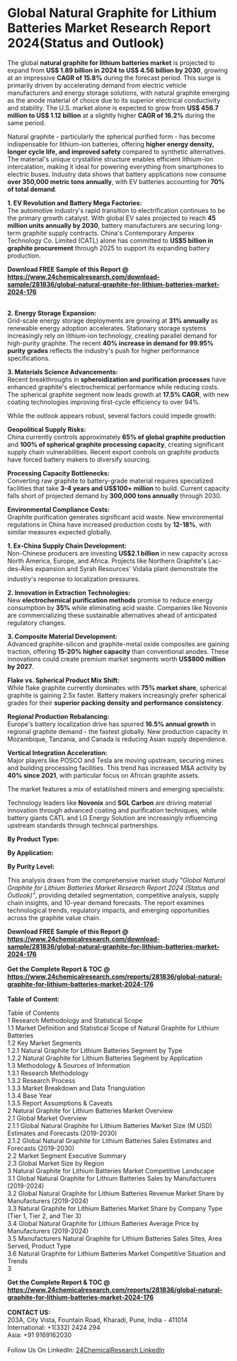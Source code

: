 <h1>Global Natural Graphite for Lithium Batteries Market Research Report 2024(Status and Outlook)</h1><p>The global <strong>natural graphite for lithium batteries market</strong> is projected to expand from <strong>US$ 1.89 billion in 2024 to US$ 4.56 billion by 2030</strong>, growing at an impressive <strong>CAGR of 15.8%</strong> during the forecast period. This surge is primarily driven by accelerating demand from electric vehicle manufacturers and energy storage solutions, with natural graphite emerging as the anode material of choice due to its superior electrical conductivity and stability. The U.S. market alone is expected to grow from <strong>US$ 456.7 million to US$ 1.12 billion</strong> at a slightly higher <strong>CAGR of 16.2%</strong> during the same period.</p><p>Natural graphite - particularly the spherical purified form - has become indispensable for lithium-ion batteries, offering <strong>higher energy density, longer cycle life, and improved safety</strong> compared to synthetic alternatives. The material's unique crystalline structure enables efficient lithium-ion intercalation, making it ideal for powering everything from smartphones to electric buses. Industry data shows that battery applications now consume <strong>over 350,000 metric tons annually</strong>, with EV batteries accounting for <strong>70% of total demand</strong>.</p><p><strong>1. EV Revolution and Battery Mega Factories:</strong><br>
The automotive industry's rapid transition to electrification continues to be the primary growth catalyst. With global EV sales projected to reach <strong>45 million units annually by 2030</strong>, battery manufacturers are securing long-term graphite supply contracts. China's Contemporary Amperex Technology Co. Limited (CATL) alone has committed to <strong>US$5 billion in graphite procurement</strong> through 2025 to support its expanding battery production.</p><div><b>Download FREE Sample of this Report @ 
            <a href="https://www.24chemicalresearch.com/download-sample/281836/global-natural-graphite-for-lithium-batteries-market-2024-176">
            https://www.24chemicalresearch.com/download-sample/281836/global-natural-graphite-for-lithium-batteries-market-2024-176</a></b></div><br><p><strong>2. Energy Storage Expansion:</strong><br>
Grid-scale energy storage deployments are growing at <strong>31% annually</strong> as renewable energy adoption accelerates. Stationary storage systems increasingly rely on lithium-ion technology, creating parallel demand for high-purity graphite. The recent <strong>40% increase in demand for 99.95% purity grades</strong> reflects the industry's push for higher performance specifications.</p><p><strong>3. Materials Science Advancements:</strong><br>
Recent breakthroughs in <strong>spheroidization and purification processes</strong> have enhanced graphite's electrochemical performance while reducing costs. The spherical graphite segment now leads growth at <strong>17.5% CAGR</strong>, with new coating technologies improving first-cycle efficiency to over 94%.</p><p>While the outlook appears robust, several factors could impede growth:</p><p><strong>Geopolitical Supply Risks:</strong><br>
    China currently controls approximately <strong>65% of global graphite production</strong> and <strong>100% of spherical graphite processing capacity</strong>, creating significant supply chain vulnerabilities. Recent export controls on graphite products have forced battery makers to diversify sourcing.</p><p><strong>Processing Capacity Bottlenecks:</strong><br>
    Converting raw graphite to battery-grade material requires specialized facilities that take <strong>3-4 years and US$100+ million</strong> to build. Current capacity falls short of projected demand by <strong>300,000 tons annually</strong> through 2030.</p><p><strong>Environmental Compliance Costs:</strong><br>
    Graphite purification generates significant acid waste. New environmental regulations in China have increased production costs by <strong>12-18%</strong>, with similar measures expected globally.</p><p><strong>1. Ex-China Supply Chain Development:</strong><br>
Non-Chinese producers are investing <strong>US$2.1 billion</strong> in new capacity across North America, Europe, and Africa. Projects like Northern Graphite's Lac-des-Ãles expansion and Syrah Resources' Vidalia plant demonstrate the industry's response to localization pressures.</p><p><strong>2. Innovation in Extraction Technologies:</strong><br>
New <strong>electrochemical purification methods</strong> promise to reduce energy consumption by <strong>35%</strong> while eliminating acid waste. Companies like Novonix are commercializing these sustainable alternatives ahead of anticipated regulatory changes.</p><p><strong>3. Composite Material Development:</strong><br>
Advanced graphite-silicon and graphite-metal oxide composites are gaining traction, offering <strong>15-20% higher capacity</strong> than conventional anodes. These innovations could create premium market segments worth <strong>US$800 million by 2027</strong>.</p><p><strong>Flake vs. Spherical Product Mix Shift:</strong><br>
    While flake graphite currently dominates with <strong>75% market share</strong>, spherical graphite is gaining 2.5x faster. Battery makers increasingly prefer spherical grades for their <strong>superior packing density and performance consistency</strong>.</p><p><strong>Regional Production Rebalancing:</strong><br>
    Europe's battery localization drive has spurred <strong>16.5% annual growth</strong> in regional graphite demand - the fastest globally. New production capacity in Mozambique, Tanzania, and Canada is reducing Asian supply dependence.</p><p><strong>Vertical Integration Acceleration:</strong><br>
    Major players like POSCO and Tesla are moving upstream, securing mines and building processing facilities. This trend has increased M&amp;A activity by <strong>40% since 2021</strong>, with particular focus on African graphite assets.</p><p>The market features a mix of established miners and emerging specialists:</p><p>Technology leaders like <strong>Novonix</strong> and <strong>SGL Carbon</strong> are driving material innovation through advanced coating and purification techniques, while battery giants CATL and LG Energy Solution are increasingly influencing upstream standards through technical partnerships.</p><p><strong>By Product Type:</strong></p><p><strong>By Application:</strong></p><p><strong>By Purity Level:</strong></p><p>This analysis draws from the comprehensive market study <em>"Global Natural Graphite for Lithium Batteries Market Research Report 2024 (Status and Outlook)"</em>, providing detailed segmentation, competitive analysis, supply chain insights, and 10-year demand forecasts. The report examines technological trends, regulatory impacts, and emerging opportunities across the graphite value chain.</p><div><b>Download FREE Sample of this Report @ 
            <a href="https://www.24chemicalresearch.com/download-sample/281836/global-natural-graphite-for-lithium-batteries-market-2024-176">
            https://www.24chemicalresearch.com/download-sample/281836/global-natural-graphite-for-lithium-batteries-market-2024-176</a></b></div><br><div><b>Get the Complete Report & TOC @ 
            <a href="https://www.24chemicalresearch.com/reports/281836/global-natural-graphite-for-lithium-batteries-market-2024-176">
            https://www.24chemicalresearch.com/reports/281836/global-natural-graphite-for-lithium-batteries-market-2024-176</a></b></div><br>
            <b>Table of Content:</b><p>Table of Contents<br />
 1 Research Methodology and Statistical Scope<br />
 1.1 Market Definition and Statistical Scope of Natural Graphite for Lithium Batteries<br />
 1.2 Key Market Segments<br />
 1.2.1 Natural Graphite for Lithium Batteries Segment by Type<br />
 1.2.2 Natural Graphite for Lithium Batteries Segment by Application<br />
 1.3 Methodology & Sources of Information<br />
 1.3.1 Research Methodology<br />
 1.3.2 Research Process<br />
 1.3.3 Market Breakdown and Data Triangulation<br />
 1.3.4 Base Year<br />
 1.3.5 Report Assumptions & Caveats<br />
 2 Natural Graphite for Lithium Batteries Market Overview<br />
 2.1 Global Market Overview<br />
 2.1.1 Global Natural Graphite for Lithium Batteries Market Size (M USD) Estimates and Forecasts (2019-2030)<br />
 2.1.2 Global Natural Graphite for Lithium Batteries Sales Estimates and Forecasts (2019-2030)<br />
 2.2 Market Segment Executive Summary<br />
 2.3 Global Market Size by Region<br />
 3 Natural Graphite for Lithium Batteries Market Competitive Landscape<br />
 3.1 Global Natural Graphite for Lithium Batteries Sales by Manufacturers (2019-2024)<br />
 3.2 Global Natural Graphite for Lithium Batteries Revenue Market Share by Manufacturers (2019-2024)<br />
 3.3 Natural Graphite for Lithium Batteries Market Share by Company Type (Tier 1, Tier 2, and Tier 3)<br />
 3.4 Global Natural Graphite for Lithium Batteries Average Price by Manufacturers (2019-2024)<br />
 3.5 Manufacturers Natural Graphite for Lithium Batteries Sales Sites, Area Served, Product Type<br />
 3.6 Natural Graphite for Lithium Batteries Market Competitive Situation and Trends<br />
 3</p><div><b>Get the Complete Report & TOC @ 
            <a href="https://www.24chemicalresearch.com/reports/281836/global-natural-graphite-for-lithium-batteries-market-2024-176">
            https://www.24chemicalresearch.com/reports/281836/global-natural-graphite-for-lithium-batteries-market-2024-176</a></b></div><br><b>CONTACT US:</b><br>
            203A, City Vista, Fountain Road, Kharadi, Pune, India - 411014<br>
            International: +1(332) 2424 294<br>
            Asia: +91 9169162030 <br><br>
            Follow Us On LinkedIn: <a href="https://www.linkedin.com/company/24chemicalresearch/">24ChemicalResearch LinkedIn</a>